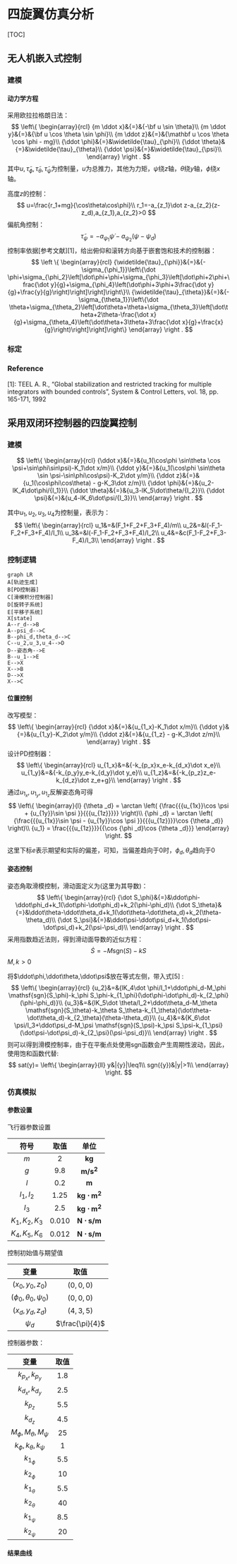 # 四旋翼仿真分析
[TOC]

## 无人机嵌入式控制

### 建模

#### 动力学方程

采用欧拉拉格朗日法：
$$
\left\{
\begin{array}{rcl}
{m \ddot x}&{=}&{-\bf u \sin \theta}\\ 
{m \ddot y}&{=}&{\bf u \cos \theta \sin \phi}\\
{m \ddot z}&{=}&{\mathbf u \cos \theta \cos \phi - mg}\\
{\ddot \phi}&{=}&\widetilde{\tau}_{\phi}\\
{\ddot \theta}&{=}&\widetilde{\tau}_{\theta}\\
{\ddot \psi}&{=}&\widetilde{\tau}_{\psi}\\
\end{array}
\right .
$$
其中$u,\widetilde{\tau}_{\phi},\widetilde{\tau}_{\theta},\widetilde{\tau}_{\psi}$为控制量，$u$为总推力，其他为力矩，$\psi$绕$z$轴，$\theta$绕$y$轴，$\phi$绕$x$轴。

高度$z$的控制：
$$
u=\frac{r_1+mg}{\cos\theta\cos\phi}\\
r_1=-a_{z_1}\dot z-a_{z_2}(z-z_d),a_{z_1},a_{z_2}>0
$$
偏航角控制：
$$
\widetilde{\tau}_{\psi}=-a_{\psi_1}\dot\psi-a_{\psi_2}(\psi-\psi_d)
$$
控制率依据[参考文献][1]，给出俯仰和滚转方向基于嵌套饱和技术的控制器：
$$
\left \{
\begin{array}{rcl}
{\widetilde{\tau}_{\phi}}&{=}&{-\sigma_{\phi_1}}\left\{\dot \phi+\sigma_{\phi_2}\left[\dot\phi+\phi+\sigma_{\phi_3}\left[\dot\phi+2\phi+\frac{\dot y}{g}+\sigma_{\phi_4}\left(\dot\phi+3\phi+3\frac{\dot y}{g}+\frac{y}{g}\right)\right]\right]\right\}\\
{\widetilde{\tau}_{\theta}}&{=}&{-\sigma_{\theta_1}}\left\{\dot \theta+\sigma_{\theta_2}\left[\dot\theta+\theta+\sigma_{\theta_3}\left[\dot\theta+2\theta-\frac{\dot x}{g}+\sigma_{\theta_4}\left(\dot\theta+3\theta+3\frac{\dot x}{g}+\frac{x}{g}\right)\right]\right]\right\}
\end{array}
\right .
$$

### 标定



### Reference

[1]: TEEL A. R., “Global stabilization and restricted tracking for multiple integrators with bounded controls”, System & Control Letters, vol. 18, pp. 165-171, 1992



 

## 采用双闭环控制器的四旋翼控制

### 建模

$$
\left\{
\begin{array}{rcl}
{\ddot x}&{=}&{u_1(\cos\phi \sin\theta \cos \psi+\sin\phi\sin\psi)-K_1\dot x/m}\\ 
{\ddot y}&{=}&{u_1(\cos\phi \sin\theta \sin \psi-\sin\phi\cos\psi)-K_2\dot y/m}\\
{\ddot z}&{=}&{u_1(\cos\phi\cos\theta) - g-K_3\dot z/m}\\
{\ddot \phi}&{=}&{u_2-lK_4\dot\phi/{I_1}}\\
{\ddot \theta}&{=}&{u_3-lK_5\dot\theta/{I_2}}\\
{\ddot \psi}&{=}&{u_4-lK_6\dot\psi/{I_3}}\\
\end{array}
\right .
$$

其中$u_1,u_2,u_3,u_4$为控制量，表示为：
$$
\left\{
\begin{array}{rcl}
u_1&=&(F_1+F_2+F_3+F_4)/m\\
u_2&=&l(-F_1-F_2+F_3+F_4)/I_1\\
u_3&=&l(-F_1-F_2+F_3+F_4)/I_2\\
u_4&=&c(F_1-F_2+F_3-F_4)/I_3\\
\end{array}
\right .
$$

### 控制逻辑



```mermaid
graph LR
A[轨迹生成]
B[PD控制器]
C[滑模积分控制器]
D[旋转子系统]
E[平移子系统]
X[state]
A--r_d-->B
A--psi_d-->C
B--phi_d,theta_d-->C
C--u_2,u_3,u_4-->D
D--姿态角-->E
B--u_1-->E
E-->X
X-->B
D-->X
X-->C
```

#### 位置控制

改写模型：
$$
\left\{
\begin{array}{rcl}
{\ddot x}&{=}&{u_{1_x}-K_1\dot x/m}\\ 
{\ddot y}&{=}&{u_{1_y}-K_2\dot y/m}\\
{\ddot z}&{=}&{u_{1_z} - g-K_3\dot z/m}\\
\end{array}
\right .
$$
设计PD控制器：
$$
\left\{
\begin{array}{rcl}
u_{1_x}&=&{-k_{p_x}x_e-k_{d_x}\dot x_e}\\
u_{1_y}&=&{-k_{p_y}y_e-k_{d_y}\dot y_e}\\
u_{1_z}&=&{-k_{p_z}z_e-k_{d_z}\dot z_e+g}\\
\end{array}
\right .
$$
通过$u_{1_x},u_{1_y},u_{1_z}$反解姿态角可得
$$
\left\{
\begin{array}{l}
{\theta _d} = \arctan \left( {\frac{{{u_{1x}}\cos \psi  + {u_{1y}}\sin \psi }}{{{u_{1z}}}}} \right)\\
{\phi _d} = \arctan \left( {\frac{{{u_{1x}}\sin \psi  - {u_{1y}}\cos \psi }}{{{u_{1z}}}}\cos {\theta _d}} \right)\\
{u_1} = \frac{{{u_{1z}}}}{{\cos {\phi _d}\cos {\theta _d}}}
\end{array} 
\right.
$$


这里下标$e$表示期望和实际的偏差，可知，当偏差趋向于0时，$\phi_d,\theta_d$趋向于0

#### 姿态控制

姿态角取滑模控制，滑动面定义为(这里为其导数)：
$$
\left\{
\begin{array}{rcl}
{\dot S_\phi}&{=}&\ddot\phi-\ddot\phi_d+k_1(\dot\phi-\dot\phi_d)+k_2(\phi-\phi_d)\\
{\dot S_\theta}&{=}&\ddot\theta-\ddot\theta_d+k_1(\dot\theta-\dot\theta_d)+k_2(\theta-\theta_d)\\
{\dot S_\psi}&{=}&\ddot\psi-\ddot\psi_d+k_1(\dot\psi-\dot\psi_d)+k_2(\psi-\psi_d)\\
\end{array}
\right .
$$
采用指数趋近法则，得到滑动面导数的近似方程：
$$
\dot S=-M \mathsf{sgn}(S)-kS
$$
$M,k>0$

将$\ddot\phi,\ddot\theta,\ddot\psi$放在等式左侧，带入式[5] :
$$
\left\{
\begin{array}{rcl}
{u_2}&=&{lK_4\dot \phi/I_1+\ddot\phi_d-M_\phi \mathsf{sgn}(S_\phi)-k_\phi S_\phi-k_{1_\phi}(\dot\phi-\dot\phi_d)-k_{2_\phi}(\phi-\phi_d)}\\
{u_3}&=&{lK_5\dot \theta/I_2+\ddot\theta_d-M_\theta \mathsf{sgn}(S_\theta)-k_\theta S_\theta-k_{1_\theta}(\dot\theta-\dot\theta_d)-k_{2_\theta}(\theta-\theta_d)}\\
{u_4}&=&{K_6\dot \psi/I_3+\ddot\psi_d-M_\psi \mathsf{sgn}(S_\psi)-k_\psi S_\psi-k_{1_\psi}(\dot\psi-\dot\psi_d)-k_{2_\psi}(\psi-\psi_d)}\\
\end{array}
\right .
$$
则可以得到滑模控制率，由于在平衡点处使用sgn函数会产生周期性波动，因此，使用饱和函数代替:
$$
sat(y)=
\left\{
\begin{array}{ll}
y&|{y}|\leq1\\
sgn({y})&|y|>1\\
\end{array}
\right.
$$

### 仿真模拟

#### 参数设置

飞行器参数设置

|     符号      | 取值  |          单位          |
| :-----------: | :---: | :--------------------: |
|      $m$      |   2   |     $\mathbf{kg}$      |
|      $g$      |  9.8  |    $\mathbf{m/s^2}$    |
|      $l$      |  0.2  |      $\mathbf{m}$      |
|   $I_1,I_2$   | 1.25  | $\mathbf{kg\cdot m^2}$ |
|     $I_3$     |  2.5  | $\mathbf{kg\cdot m^2}$ |
| $K_1,K_2,K_3$ | 0.010 | $\mathbf{N\cdot s/m}$  |
| $K_4,K_5,K_6$ | 0.012 | $\mathbf{N\cdot s/m}$  |

控制初始值与期望值

|            变量            |      取值       |
| :------------------------: | :-------------: |
|      $(x_0,y_0,z_0)$       |    $(0,0,0)$    |
| $(\phi_0,\theta_0,\psi_0)$ |    $(0,0,0)$    |
|      $(x_d,y_d,z_d)$       |    $(4,3,5)$    |
|          $\psi_d$          | $\frac{\pi}{4}$ |

控制器参数：

|           变量           | 取值 |
| :----------------------: | :--: |
|    $k_{p_x},k_{p_y}$     | 1.8  |
|    $k_{d_x},k_{d_y}$     | 2.5  |
|        $k_{p_z}$         | 5.5  |
|        $k_{d_z}$         | 4.5  |
| $M_\phi,M_\theta,M_\psi$ |  25  |
| $k_\phi,k_\theta,k_\psi$ |  1   |
|       $k_{1_\phi}$       | 5.5  |
|       $k_{2_\phi}$       |  10  |
|      $k_{1_\theta}$      | 5.5  |
|      $k_{2_\theta}$      |  40  |
|       $k_{1_\psi}$       | 8.5  |
|       $k_{2_\psi}$       |  20  |

#### 结果曲线

